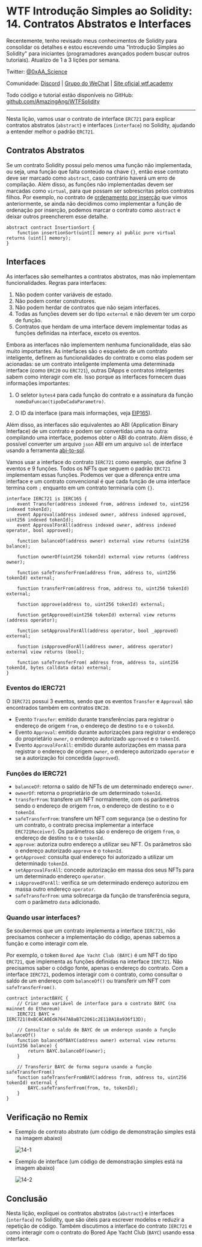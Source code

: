 # WTF Introdução Simples ao Solidity: 14. Contratos Abstratos e Interfaces

Recentemente, tenho revisado meus conhecimentos de Solidity para consolidar os detalhes e estou escrevendo uma "Introdução Simples ao Solidity" para iniciantes (programadores avançados podem buscar outros tutoriais). Atualizo de 1 a 3 lições por semana.

Twitter: [@0xAA_Science](https://twitter.com/0xAA_Science)

Comunidade: [Discord](https://discord.gg/5akcruXrsk) | [Grupo do WeChat](https://docs.google.com/forms/d/e/1FAIpQLSe4KGT8Sh6sJ7hedQRuIYirOoZK_85miz3dw7vA1-YjodgJ-A/viewform?usp=sf_link) | [Site oficial wtf.academy](https://wtf.academy)

Todo código e tutorial estão disponíveis no GitHub: [github.com/AmazingAng/WTFSolidity](https://github.com/AmazingAng/WTF-Solidity)

-----

Nesta lição, vamos usar o contrato de interface `ERC721` para explicar contratos abstratos (`abstract`) e interfaces (`interface`) no Solidity, ajudando a entender melhor o padrão `ERC721`.

## Contratos Abstratos

Se um contrato Solidity possui pelo menos uma função não implementada, ou seja, uma função que falta conteúdo na chave `{}`, então esse contrato deve ser marcado como `abstract`, caso contrário haverá um erro de compilação. Além disso, as funções não implementadas devem ser marcadas como `virtual`, para que possam ser sobrescritas pelos contratos filhos. Por exemplo, no contrato de [ordenamento por inserção](../10_InsertionSort) que vimos anteriormente, se ainda não decidimos como implementar a função de ordenação por inserção, podemos marcar o contrato como `abstract` e deixar outros preencherem esse detalhe.

```solidity
abstract contract InsertionSort {
    function insertionSort(uint[] memory a) public pure virtual returns (uint[] memory);
}
```

## Interfaces

As interfaces são semelhantes a contratos abstratos, mas não implementam funcionalidades. Regras para interfaces:

1. Não podem conter variáveis de estado.
2. Não podem conter construtores.
3. Não podem herdar de contratos que não sejam interfaces.
4. Todas as funções devem ser do tipo `external` e não devem ter um corpo de função.
5. Contratos que herdam de uma interface devem implementar todas as funções definidas na interface, exceto os eventos.

Embora as interfaces não implementem nenhuma funcionalidade, elas são muito importantes. As interfaces são o esqueleto de um contrato inteligente, definem as funcionalidades do contrato e como elas podem ser acionadas: se um contrato inteligente implementa uma determinada interface (como `ERC20` ou `ERC721`), outras DApps e contratos inteligentes sabem como interagir com ele. Isso porque as interfaces fornecem duas informações importantes:

1. O seletor `bytes4` para cada função do contrato e a assinatura da função `nomeDaFuncao(tipoDeCadaParametro)`.

2. O ID da interface (para mais informações, veja [EIP165](https://eips.ethereum.org/EIPS/eip-165)).

Além disso, as interfaces são equivalentes ao ABI (Application Binary Interface) de um contrato e podem ser convertidas uma na outra: compilando uma interface, podemos obter o ABI do contrato. Além disso, é possível converter um arquivo `json` ABI em um arquivo `sol` de interface usando a ferramenta [abi-to-sol](https://gnidan.github.io/abi-to-sol/).

Vamos usar a interface do contrato `IERC721` como exemplo, que define 3 eventos e 9 funções. Todos os NFTs que seguem o padrão `ERC721` implementam essas funções. Podemos ver que a diferença entre uma interface e um contrato convencional é que cada função de uma interface termina com `;` enquanto em um contrato terminaria com `{}`.

```solidity
interface IERC721 is IERC165 {
    event Transfer(address indexed from, address indexed to, uint256 indexed tokenId);
    event Approval(address indexed owner, address indexed approved, uint256 indexed tokenId);
    event ApprovalForAll(address indexed owner, address indexed operator, bool approved);
    
    function balanceOf(address owner) external view returns (uint256 balance);

    function ownerOf(uint256 tokenId) external view returns (address owner);

    function safeTransferFrom(address from, address to, uint256 tokenId) external;

    function transferFrom(address from, address to, uint256 tokenId) external;

    function approve(address to, uint256 tokenId) external;

    function getApproved(uint256 tokenId) external view returns (address operator);

    function setApprovalForAll(address operator, bool _approved) external;

    function isApprovedForAll(address owner, address operator) external view returns (bool);

    function safeTransferFrom( address from, address to, uint256 tokenId, bytes calldata data) external;
}
```

### Eventos do IERC721

O `IERC721` possui 3 eventos, sendo que os eventos `Transfer` e `Approval` são encontrados também em contratos `ERC20`.

- Evento `Transfer`: emitido durante transferências para registrar o endereço de origem `from`, o endereço de destino `to` e o `tokenId`.
- Evento `Approval`: emitido durante autorizações para registrar o endereço do proprietário `owner`, o endereço autorizado `approved` e o `tokenId`.
- Evento `ApprovalForAll`: emitido durante autorizações em massa para registrar o endereço de origem `owner`, o endereço autorizado `operator` e se a autorização foi concedida (`approved`).

### Funções do IERC721

- `balanceOf`: retorna o saldo de NFTs de um determinado endereço `owner`.
- `ownerOf`: retorna o proprietário de um determinado `tokenId`.
- `transferFrom`: transfere um NFT normalmente, com os parâmetros sendo o endereço de origem `from`, o endereço de destino `to` e o `tokenId`.
- `safeTransferFrom`: transfere um NFT com segurança (se o destino for um contrato, o contrato precisa implementar a interface `ERC721Receiver`). Os parâmetros são o endereço de origem `from`, o endereço de destino `to` e o `tokenId`.
- `approve`: autoriza outro endereço a utilizar seu NFT. Os parâmetros são o endereço autorizado `approve` e o `tokenId`.
- `getApproved`: consulta qual endereço foi autorizado a utilizar um determinado `tokenId`.
- `setApprovalForAll`: concede autorização em massa dos seus NFTs para um determinado endereço `operator`.
- `isApprovedForAll`: verifica se um determinado endereço autorizou em massa outro endereço `operator`.
- `safeTransferFrom`: uma sobrecarga da função de transferência segura, com o parâmetro `data` adicionado.

### Quando usar interfaces?

Se soubermos que um contrato implementa a interface `IERC721`, não precisamos conhecer a implementação do código, apenas sabemos a função e como interagir com ele.

Por exemplo, o token `Bored Ape Yacht Club (BAYC)` é um NFT do tipo `ERC721`, que implementa as funções definidas na interface `IERC721`. Não precisamos saber o código fonte, apenas o endereço do contrato. Com a interface `IERC721`, podemos interagir com o contrato, como consultar o saldo de um endereço com `balanceOf()` ou transferir um NFT com `safeTransferFrom()`.

```solidity
contract interactBAYC {
    // Criar uma variável de interface para o contrato BAYC (na mainnet do Ethereum)
    IERC721 BAYC = IERC721(0xBC4CA0EdA7647A8aB7C2061c2E118A18a936f13D);

    // Consultar o saldo de BAYC de um endereço usando a função balanceOf()
    function balanceOfBAYC(address owner) external view returns (uint256 balance) {
        return BAYC.balanceOf(owner);
    }

    // Transferir BAYC de forma segura usando a função safeTransferFrom()
    function safeTransferFromBAYC(address from, address to, uint256 tokenId) external {
        BAYC.safeTransferFrom(from, to, tokenId);
    }
}
```

## Verificação no Remix

- Exemplo de contrato abstrato (um código de demonstração simples está na imagem abaixo)

  ![14-1](./img/14-1.png)
- Exemplo de interface (um código de demonstração simples está na imagem abaixo)

  ![14-2](./img/14-2.png)

## Conclusão

Nesta lição, expliquei os contratos abstratos (`abstract`) e interfaces (`interface`) no Solidity, que são úteis para escrever modelos e reduzir a repetição de código. Também discutimos a interface do contrato `IERC721` e como interagir com o contrato do Bored Ape Yacht Club (`BAYC`) usando essa interface.

<!-- This file was translated using AI by repo_ai_translate. For more information, visit https://github.com/marcelojsilva/repo_ai_translate -->